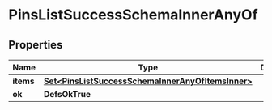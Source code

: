 

# PinsListSuccessSchemaInnerAnyOf


## Properties

| Name | Type | Description | Notes |
|------------ | ------------- | ------------- | -------------|
|**items** | [**Set&lt;PinsListSuccessSchemaInnerAnyOfItemsInner&gt;**](PinsListSuccessSchemaInnerAnyOfItemsInner.md) |  |  |
|**ok** | **DefsOkTrue** |  |  |



